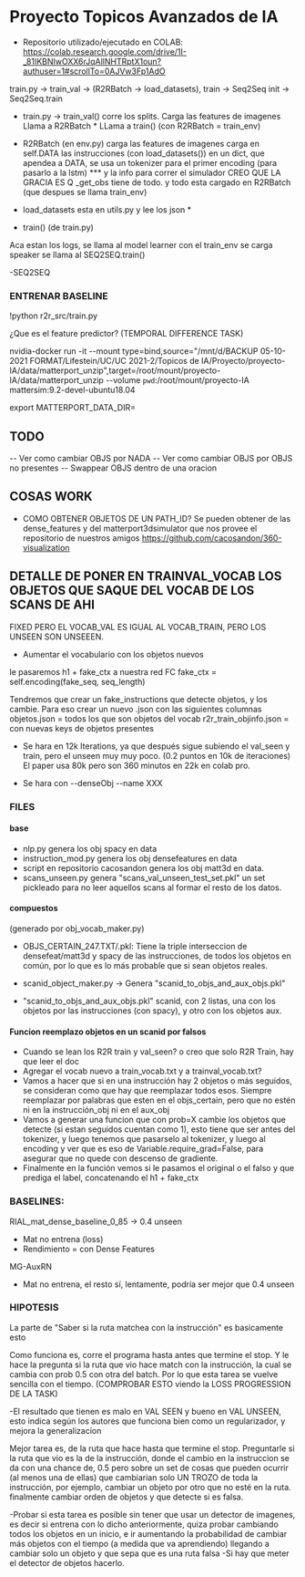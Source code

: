 # Proyecto Topicos Avanzados de IA
- Repositorio utilizado/ejecutado en COLAB: 
https://colab.research.google.com/drive/1I-_81IKBNIwOXX6rJqAllNHTRptX1oun?authuser=1#scrollTo=0AJVw3Fp1AdO

train.py -> train_val -> (R2RBatch -> load_datasets), train -> Seq2Seq init -> Seq2Seq.train


- train.py -> train_val() 
corre los splits.
Carga las features de imagenes
Llama a R2RBatch *
LLama a train() (con R2RBatch = train_env)

- R2RBatch (en env.py)
carga las features de imagenes
carga en self.DATA las instrucciones (con load_datasets()) en un dict, que apendea a DATA, se usa un tokenizer para el primer encoding (para pasarlo a la lstm) ***
y la info para correr el simulador
CREO QUE LA GRACIA ES Q _get_obs tiene de todo.
y todo esta cargado en R2RBatch (que despues se llama train_env)

- load_datasets esta en utils.py y lee los json *

- train() (de train.py) 

Aca estan los logs,
se llama al model learner con el train_env
se carga speaker
se llama al SEQ2SEQ.train()

-SEQ2SEQ

### ENTRENAR BASELINE
!python r2r_src/train.py 


¿Que es el feature predictor? (TEMPORAL DIFFERENCE TASK)

nvidia-docker run -it --mount type=bind,source="/mnt/d/BACKUP 05-10-2021 FORMAT/Lifestein/UC/UC 2021-2/Topicos de IA/Proyecto/proyecto-IA/data/matterport_unzip",target=/root/mount/proyecto-IA/data/matterport_unzip --volume `pwd`:/root/mount/proyecto-IA mattersim:9.2-devel-ubuntu18.04

export MATTERPORT_DATA_DIR=

## TODO
-- Ver como cambiar OBJS por NADA
-- Ver como cambiar OBJS por OBJS no presentes
-- Swappear OBJS dentro de una oracion

## COSAS WORK

- COMO OBTENER OBJETOS DE UN PATH_ID?
Se pueden obtener de las dense_features y del matterport3dsimulator que nos provee
el repositorio de nuestros amigos https://github.com/cacosandon/360-visualization










## DETALLE DE PONER EN TRAINVAL_VOCAB LOS OBJETOS QUE SAQUE DEL VOCAB DE LOS SCANS DE AHI
FIXED PERO EL VOCAB_VAL ES IGUAL AL VOCAB_TRAIN, PERO LOS UNSEEN SON UNSEEEN.


+ Aumentar el vocabulario con los objetos nuevos

le pasaremos h1 + fake_ctx a nuestra red FC
fake_ctx = self.encoding(fake_seq, seq_length)

Tendremos que crear un fake_instructions que detecte objetos, y los cambie.
Para eso crear un nuevo .json con las siguientes columnas
objetos.json = todos los que son objetos del vocab
r2r_train_objinfo.json = con nuevas keys de objetos presentes 



- Se hara en 12k Iterations, ya que después sigue subiendo el  val_seen y train, pero el unseen muy muy poco. (0.2 puntos en 10k de iteraciones) El paper usa 80k
pero son 360 minutos en 22k en colab pro.

- Se hara con 
--denseObj --name XXX

### FILES

#### base
- nlp.py genera los obj spacy en data
- instruction_mod.py genera los obj densefeatures en data
- script en repositorio cacosandon genera los obj matt3d en data.
- scans_unseen.py genera "scans_val_unseen_test_set.pkl" un set pickleado para no leer aquellos scans al formar el resto de los datos.

#### compuestos
(generado por obj_vocab_maker.py)
- OBJS_CERTAIN_247.TXT/.pkl: Tiene la triple interseccion de densefeat/matt3d y spacy de las instrucciones, de todos los objetos en común, por lo que es lo más probable que si sean objetos reales.

- scanid_object_maker.py -> Genera "scanid_to_objs_and_aux_objs.pkl"

- "scanid_to_objs_and_aux_objs.pkl" scanid, con 2 listas, una con los objetos por las instrucciones (con spacy), y otro con los objetos aux.



#### Funcion reemplazo objetos en un scanid por falsos

+ Cuando se lean los R2R train y val_seen? o creo que solo R2R Train, hay que leer el doc
+ Agregar el vocab nuevo a train_vocab.txt y a trainval_vocab.txt?
+ Vamos a hacer que si en una instrucción hay 2 objetos o más seguidos, se consideran como que hay que reemplazar todos esos. Siempre reemplazar por palabras que esten en el objs_certain, pero que no estén ni en la instrucción_obj ni en el aux_obj
+ Vamos a generar una funcion que con prob=X cambie los objetos que detecte (si estan seguidos cuentan como 1), esto tiene que ser antes del tokenizer, y luego tenemos que pasarselo al tokenizer, y luego al encoding y ver que es eso de Variable.require_grad=False, para asegurar que no quede con descenso de gradiente.
+ Finalmente en la función vemos si le pasamos el original o el falso y que prediga el label, concatenando el h1 + fake_ctx


### BASELINES:
RIAL_mat_dense_baseline_0_85 -> 0.4 unseen
- Mat no entrena (loss)
- Rendimiento = con Dense Features

MG-AuxRN
- Mat no entrena, el resto sí, lentamente, podría ser mejor que 0.4 unseen

### HIPOTESIS

La parte de "Saber si la ruta matchea con la instrucción" es basicamente esto

Como funciona es, corre el programa hasta antes que termine el stop. Y le hace la pregunta si la ruta que vio hace match con la instrucción, la cual se cambia con prob 0.5 con otra del batch. 
Por lo que esta tarea se vuelve sencilla con el tiempo. (COMPROBAR ESTO viendo la LOSS PROGRESSION DE LA TASK) 

-El resultado que tienen es malo en VAL SEEN y bueno en VAL UNSEEN, esto indica según los autores que funciona bien como un regularizador, y mejora la generalizacion


Mejor tarea es, de la ruta que hace hasta que termine el stop. Preguntarle si la ruta que vio es la de la instrucción, donde el cambio en la instruccion se da con una chance de, 0.5 pero sobre un set de cosas que pueden ocurrir (al menos una de ellas) que cambiarian solo UN TROZO de toda la instrucción, por ejemplo, cambiar un objeto por otro que no esté en la ruta.
finalmente cambiar orden de objetos y que detecte si es falsa.

-Probar si esta tarea es posible sin tener que usar un detector de imagenes, es decir si entrena con lo dicho anteriormente, quiza probar cambiando todos los objetos en un inicio, e ir aumentando la probabilidad de cambiar más objetos con el tiempo (a medida que va aprendiendo) llegando a cambiar solo un objeto y que sepa que es una ruta falsa
-Si hay que meter el detector de objetos hacerlo.